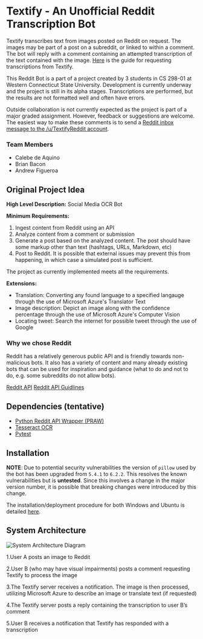 # Textify - An Unofficial Reddit Transcription Bot

Textify transcribes text from images posted on Reddit on request. The images may be part of a post on a subreddit, or linked to within a comment. The bot will reply with a comment containing an attempted transcription of the text contained with the image. [Here](https://github.com/smacademic/project-bdf/blob/dev/docs/TranscriptionRequestGuide.md) is the guide for requesting
transcriptions from Textify.

This Reddit Bot is a part of a project created by 3 students in CS 298-01 at Western Connecticut State University. Development is currently underway and the project is still in its alpha stages. Transcriptions are performed, but the results are not formatted well and often have errors.

Outside collaboration is not currently expected as the project is part of a major graded assignment. However, feedback or suggestions are welcome. The easiest way to make these comments is to send a [Reddit inbox message to the /u/TextifyReddit account](https://www.reddit.com/message/compose/?to=TextifyReddit).

### Team Members
- Calebe de Aquino
- Brian Bacon
- Andrew Figueroa

## Original Project Idea

**High Level Description:** Social Media OCR Bot

**Minimum Requirements:**

1. Ingest content from Reddit using an API
2. Analyze content from a comment or submission
3. Generate a post based on the analyzed content. The post should have some markup other than text (hashtags, URLs, Markdown, etc)
4. Post to Reddit. It is possible that external issues may prevent this from happening, in which case a simulated post is sufficient.

The project as currently implemented meets all the requirements.

**Extensions:**
- Translation: Converting any found language to a specified langauge through the use of Microsoft Azure's Translator Text
- Image description: Depict an image along with the confidence percentage through the use of Microsoft Azure's Computer Vision
- Locating tweet: Search the internet for possible tweet through the use of Google

### Why we chose Reddit

Reddit has a relatively generous public API and is friendly towards non-malicious bots. It also has a variety of content and many already existing bots that can be used for inspiration and guidance (what to do and not to do, e.g. some subreddits do not allow bots).

[Reddit API](https://www.reddit.com/dev/api)
[Reddit API Guidlines](https://github.com/reddit-archive/reddit/wiki/API)

## Dependencies (tentative)

- [Python Reddit API Wrapper (PRAW)](https://github.com/praw-dev/praw)
- [Tesseract OCR](https://github.com/tesseract-ocr/tesseract)
- [Pytest](https://docs.pytest.org/en/latest/)

## Installation

**NOTE**: Due to potential security vulnerabilities the version of `pillow` used by the bot has been upgraded from `5.4.1` to `6.2.2`. This resolves the known vulnerabilities but is **untested**. Since this involves a change in the major version number, it is possible that breaking changes were introduced by this change.

The installation/deployment procedure for both Windows and Ubuntu is detailed [here](https://github.com/smacademic/project-bdf/blob/dev/docs/InstallationProcess.md).

## System Architecture

![System Architecture Diagram](https://i.imgur.com/kMBMQHV.png)

  1.User A posts an image to Reddit

  2.User B (who may have visual impairments) posts a comment requesting Textify to process the image

  3.The Textify server receives a notification. The image is then processed, utilizing Microsoft Azure to describe an image or translate text (if requested)

  4.The Textify server posts a reply containing the transcription to user B’s comment

  5.User B receives a notification that Textify has responded with a transcription
